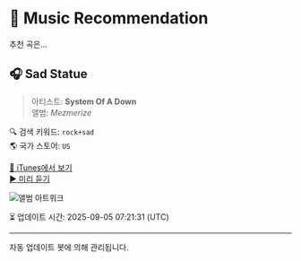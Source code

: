 
# 🎵 Music Recommendation

추천 곡은...

## 🎧 Sad Statue  
> 아티스트: **System Of A Down**  
> 앨범: _Mezmerize_  

🔍 검색 키워드: `rock+sad`  
🌎 국가 스토어: `US`

[🔗 iTunes에서 보기](https://music.apple.com/us/album/sad-statue/187472331?i=187472780&uo=4)  
[▶️ 미리 듣기](https://audio-ssl.itunes.apple.com/itunes-assets/AudioPreview115/v4/4e/de/89/4ede89ef-437a-1809-5962-062592a514aa/mzaf_16145654834954497419.plus.aac.p.m4a)

![앨범 아트워크](https://is1-ssl.mzstatic.com/image/thumb/Music114/v4/65/6d/43/656d432b-e59c-361a-c3ad-2e6cccbf4b2d/827969064825.jpg/100x100bb.jpg)

⏳ 업데이트 시간: 2025-09-05 07:21:31 (UTC)

---
자동 업데이트 봇에 의해 관리됩니다.
